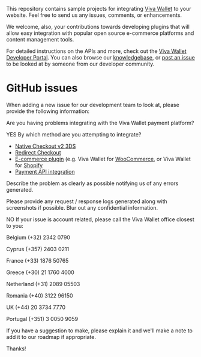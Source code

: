 This repository contains sample projects for integrating [Viva Wallet](https://www.vivapayments.com) to your website. Feel free to send us any issues, comments, or enhancements.

We welcome, also, your contributions towards developing plugins that will allow easy integration with popular open source e-commerce platforms and content management tools.

For detailed instructions on the APIs and more, check out the [Viva Wallet Developer Portal](https://developer.vivawallet.com). You can also browse our [knowledgebase](https://help.vivawallet.com/hc/en-us), or [post an issue](https://github.com/VivaPayments/API/issues) to be looked at by someone from our developer community.

# GitHub issues

When adding a new issue for our development team to look at, please provide the following information:

Are you having problems integrating with the Viva Wallet payment platform?

YES
By which method are you attempting to integrate?

- [Native Checkout v2 3DS](https://developer.vivawallet.com/online-checkouts/native-checkout-v2/)
- [Redirect Checkout](https://developer.vivawallet.com/online-checkouts/redirect-checkout/)
- [E-commerce plugin](https://developer.vivawallet.com/e-commerce-plugins/) (e.g. Viva Wallet for [WooCommerce](https://developer.vivawallet.com/e-commerce-plugins/woocommerce/), or Viva Wallet for [Shopify](https://developer.vivawallet.com/e-commerce-plugins/shopify/)
- [Payment API integration](https://developer.vivawallet.com/api-reference-guide/payment-api/)

Describe the problem as clearly as possible notifying us of any errors generated.

Please provide any request / response logs generated along with screenshots if possible. Blur out any confidential information.

NO
If your issue is account related, please call the Viva Wallet office closest to you:

Belgium
(+32) 2342 0790

Cyprus
(+357) 2403 0211

France
(+33) 1876 50765

Greece
(+30) 21 1760 4000

Netherland
(+31) 2089 05503

Romania
(+40) 3122 96150

UK
(+44) 20 3734 7770

Portugal
(+351) 3 0050 9059

If you have a suggestion to make, please explain it and we'll make a note to add it to our roadmap if appropriate.

Thanks!
